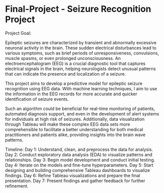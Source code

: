 # Final-Project - Seizure Recognition Project

Project Goal:

Epileptic seizures are characterized by transient and abnormally excessive neuronal activity in the brain. These sudden electrical disturbances lead to various symptoms, such as brief periods of unresponsiveness, convulsions, muscle spasms, or even prolonged unconsciousness. An electroencephalogram (EEG) is a crucial diagnostic tool that captures electrical signals in the brain, helping neurologists detect unusual patterns that can indicate the presence and localization of a seizure.

This project aims to develop a predictive model for epileptic seizure recognition using EEG data. With machine learning techniques, I aim to use the information in the EEG records for more accurate and quicker identification of seizure events.

Such an algorithm could be beneficial for real-time monitoring of patients, automated diagnosis support, and even in the development of alert systems for individuals at high risk of seizures. Additionally, data visualization through Tableau will make these complex EEG data sets more comprehensible to facilitate a better understanding for both medical practitioners and patients alike, providing insights into the brain wave patterns.

Timeline:
Day 1: Understand, clean, and preprocess the data for analysis.
Day 2: Conduct exploratory data analysis (EDA) to visualize patterns and relationships.
Day 3: Begin model development and conduct initial testing.
Day 4: Iterate on the models and fine-tune hyperparameters.
Day 5: Start designing and building comprehensive Tableau dashboards to visualize findings.
Day 6: Refine Tableau visualizations and prepare the final presentation.
Day 7: Present findings and gather feedback for further refinement.
